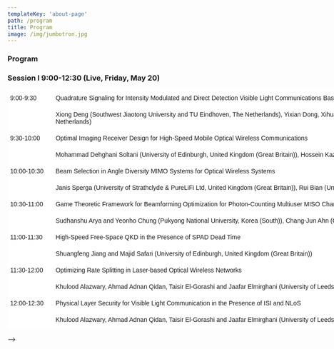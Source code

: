 ```yaml
---
templateKey: 'about-page'
path: /program
title: Program
image: /img/jumbotron.jpg
---
```

### Program

### Session I 9:00-12:30 (Live, Friday, May 20)

<style type="text/css">
.tg  {border-collapse:collapse;border-spacing:0;}
.tg td{border-color:black;border-style:solid;border-width:1px;font-family:Arial, sans-serif;font-size:14px;
  overflow:hidden;padding:10px 5px;word-break:normal;}
.tg th{border-color:black;border-style:solid;border-width:1px;font-family:Arial, sans-serif;font-size:14px;
  font-weight:normal;overflow:hidden;padding:10px 5px;word-break:normal;}
.tg .tg-oe15{background-color:#ffffff;border-color:#ffffff;text-align:left;vertical-align:top}
.tg .tg-8n49{background-color:#ffffff;border-color:#ffffff;text-align:left;vertical-align:middle}
</style>
<table class="tg" style="undefined;table-layout: fixed; width: 3040px">
<colgroup>
<col style="width: 102px">
<col style="width: 2938px">
</colgroup>
<thead>
  <tr>
    <th class="tg-8n49">9:00-9:30</th>
    <th class="tg-oe15">Quadrature Signaling for Intensity Modulated and Direct Detection Visible Light Communications Based on Kramers-Kronig Relation</th>
  </tr>
</thead>
<tbody>
  <tr>
    <td class="tg-oe15"></td>
    <td class="tg-oe15">Xiong Deng (Southwest Jiaotong University and TU Eindhoven, The Netherlands), Yixian Dong, Xihua Zou and Peixuan Li (Southwest Jiaotong University, China), Chen Chen (Chongqing University, China), Ziqiang Gao (Southwest Jiaotong University, China), Thiago Elias B Cunha (Eindhoven University of Technology, The Netherlands), Lianshan Yan (Southwest Jiaotong University, China), Jean-Paul M. G. Linnartz (Eindhoven University of Technology, The Netherlands)</td>
  </tr>
  <tr>
    <td class="tg-8n49">9:30-10:00</td>
    <td class="tg-oe15">Optimal Imaging Receiver Design for High-Speed Mobile Optical Wireless Communications</td>
  </tr>
  <tr>
    <td class="tg-oe15"></td>
    <td class="tg-oe15">Mohammad Dehghani Soltani (University of Edinburgh, United Kingdom (Great Britain)), Hossein Kazemi and Elham Sarbazi (University of Strathclyde, United Kingdom (Great Britain)), Harald Haas (The University of Strathclyde, United Kingdom (Great Britain)), Majid Safari (University of Edinburgh, United Kingdom (Great Britain))</td>
  </tr>
  <tr>
    <td class="tg-oe15">10:00-10:30</td>
    <td class="tg-oe15">Beam Selection in Angle Diversity MIMO Systems for Optical Wireless Systems</td>
  </tr>
  <tr>
    <td class="tg-oe15"></td>
    <td class="tg-oe15">Janis Sperga (University of Strathclyde &amp; PureLiFi Ltd, United Kingdom (Great Britain)), Rui Bian (University of Edinburgh, United Kingdom (Great Britain)), Harald Haas (The University of Strathclyde, United Kingdom (Great Britain))</td>
  </tr>
  <tr>
    <td class="tg-oe15">10:30-11:00</td>
    <td class="tg-oe15">Game Theoretic Framework for Beamforming Optimization for Photon-Counting Multiuser MISO Channel with Asymptotic Low Power</td>
  </tr>
  <tr>
    <td class="tg-oe15"></td>
    <td class="tg-oe15">Sudhanshu Arya and Yeonho Chung (Pukyong National University, Korea (South)), Chang-Jun Ahn (Chiba University, Japan)</td>
  </tr>
  <tr>
    <td class="tg-oe15">11:00-11:30</td>
    <td class="tg-oe15">High-Speed Free-Space QKD in the Presence of SPAD Dead Time</td>
  </tr>
  <tr>
    <td class="tg-oe15"></td>
    <td class="tg-oe15">Shuangfeng Jiang and Majid Safari (University of Edinburgh, United Kingdom (Great Britain))</td>
  </tr>
  <tr>
    <td class="tg-oe15">11:30-12:00</td>
    <td class="tg-oe15">Optimizing Rate Splitting in Laser-based Optical Wireless Networks</td>
  </tr>
  <tr>
    <td class="tg-oe15"></td>
    <td class="tg-oe15">Khulood Alazwary, Ahmad Adnan Qidan, Taisir El-Gorashi and Jaafar Elmirghani (University of Leeds, United Kingdom (Great Britain))</td>
  </tr>
  <tr>
    <td class="tg-oe15">12:00-12:30</td>
    <td class="tg-oe15">Physical Layer Security for Visible Light Communication in the Presence of ISI and NLoS</td>
  </tr>
  <tr>
    <td class="tg-oe15"></td>
    <td class="tg-oe15">Khulood Alazwary, Ahmad Adnan Qidan, Taisir El-Gorashi and Jaafar Elmirghani (University of Leeds, United Kingdom (Great Britain))</td>
  </tr>
</tbody>
</table>
-->
